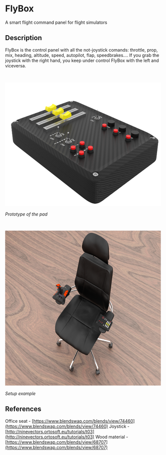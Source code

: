 # FlyBox
A smart flight command panel for flight simulators

## Description

FlyBox is the control panel with all the not-joystick comands: throttle, prop, mix, heading, altitude, speed, autopilot, flap, speedbrakes....
If you grab the joystick with the right hand, you keep under control FlyBox with the left and viceversa.

&nbsp;

<p align="center">
<img src="https://github.com/mancio/FlyBox/blob/master/fly.PNG" width="600" height="400" />
</p>

*Prototype of the pad*

&nbsp;

<p align="center">
<img src="https://github.com/mancio/FlyBox/blob/master/Seat.PNG" width="600" height="500" />
</p>

*Setup example*

## References

Office seat - [https://www.blendswap.com/blends/view/74460](https://www.blendswap.com/blends/view/74460)
Joystick - [http://ninevectors.ortosoft.eu/tutorials/t03](http://ninevectors.ortosoft.eu/tutorials/t03)
Wood material - [https://www.blendswap.com/blends/view/68707](https://www.blendswap.com/blends/view/68707)
